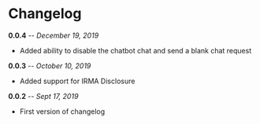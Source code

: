 <h1 id="changelog">Changelog</h1>

<p><b>0.0.4</b> -- <i>December 19, 2019</i></p>
<ul>
    <li>Added ability to disable the chatbot chat and send a blank chat request</li>
</ul>

<p><b>0.0.3</b> -- <i>October 10, 2019</i></p>
<ul>
    <li>Added support for IRMA Disclosure</li>
</ul>

<p><b>0.0.2</b> -- <i>Sept 17, 2019</i></p>
<ul>
    <li>First version of changelog</li>
</ul>
